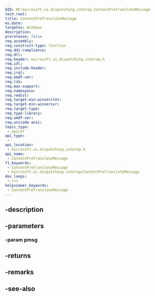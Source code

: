 ```yaml
---
UID: NF:microsoft.ui.dispatching.interop.ContentPreTranslateMessage
tech.root: 
title: ContentPreTranslateMessage
ms.date: 
targetos: Windows
description: 
prerelease: false
req.assembly: 
req.construct-type: function
req.ddi-compliance: 
req.dll: 
req.header: microsoft.ui.dispatching.interop.h
req.idl: 
req.include-header: 
req.irql: 
req.kmdf-ver: 
req.lib: 
req.max-support: 
req.namespace: 
req.redist: 
req.target-min-winverclnt: 
req.target-min-winversvr: 
req.target-type: 
req.type-library: 
req.umdf-ver: 
req.unicode-ansi: 
topic_type:
 - apiref
api_type:
 - 
api_location:
 - microsoft.ui.dispatching.interop.h
api_name:
 - ContentPreTranslateMessage
f1_keywords:
 - ContentPreTranslateMessage
 - microsoft.ui.dispatching.interop/ContentPreTranslateMessage
dev_langs:
 - c++
helpviewer_keywords:
 - ContentPreTranslateMessage
---
```


## -description

## -parameters

### -param pmsg

## -returns

## -remarks

## -see-also

